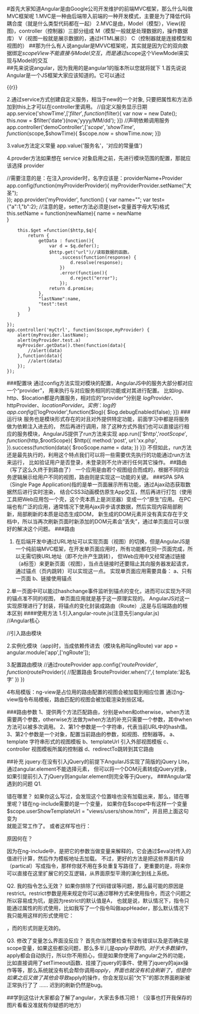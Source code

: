 #首先大家知道Angular是由Google公司开发维护的前端MVC框架，那么什么叫做MVC框架呢
 1.MVC是一种由后端带入前端的一种开发模式，主要是为了降低代码耦合度（就是什么类型代码都在一起）
 2.MVC是由，Model（模型），View(视图)，controller（控制器）三部分组成
   M（模型一般就是处理数据的，操作数据库）
   V（视图一般就是展示数据的，通过HTML展示）
   C（控制器就是连接模型和视图的）
##那为什么有人说angular是MVVC框架呢，其实就是因为它的双向数据绑定$scope
  View不能直接与Model交互，而是通过$scope这个ViewModel来实现与Model的交互   
##先来说说angular，因为我用的是angular1的版本所以您就将就下
1.首先说说Angular是一个JS框架大家应该知道的。它可以通过<script>标签添加到HTML页面
2.再来说说它的优缺点
 2.1.优点呢
 ｛
   1.模版功能强大丰富，自带丰富的Angular指令
   2.是一个比较完善前端MVC框架，包括模版，数据双向绑定，路由，模块化，服务，过滤器，
     依赖注入功能；
   3.自定义指令，比较灵活满足大多数的需求
   4.ng模块化比较大胆的引入java中的东西（就是依赖注入）使代码复用性强      
 ｝
  2.2缺点呢
  ｛
    1.验证功能错误信息显示比较薄弱，需要写很多模版标签
    2.Angular太笨重了，没有让用户选择一个轻量级的版本，当然1.2以后的版本有一些改动，把route animate
     模块独立了出去
    3.这次从1.0升级到2.0版本，改动特别大，没有完美兼容低版本，升级后可能会导致一个兼容新的bug
   ｝
##下面就开始开始angular的旅程
1.定义应用是使用angular的开始通过给HTML页面上的标签添加ng-app属性，它所包裹的范围都属于此应用
 例如：<html lang='en' ng-app='app'>表示整个页面文档都为此应用区域
2.定义模块：利用Angular提供的全局对象angular中的方法，angular-module()来定义一个模块
  //angular.module()其中第一个参数是定义的模块名称，第二个参数是准备依赖的模块
 例如：var app = angular.module('app',[])
3.定义控制器：
 控制器（Controller）作为连接模型（Model）和视图（View）的桥梁存在，所以当我们定义好了控制器以后也就定义好了模型和视图。
 例如：app.controller('控制器名称（用英文）'，['$scope'，function()}])
##angular中的内置指令 
ng-app 指定应用根元素，至少有一个元素指定了此属性。
ng-init 初始化一个Angular应用程序的数据
ng-model 指令定义在AngularJS应用中使用的模型/变量
ng-repeat遍历元素集合
ng-bind 绑定数据到视图层
ng-controller 指定控制器
ng-click 单击事件
ng-dbclick双击事件
ng-blur失去焦点
ng-show控制元素是否显示，true显示、false不显示
ng-hide控制元素是否隐藏，true隐藏、false不隐藏
ng-if控制元素是否“存在”，true存在、false不存在
ng-src增强图片路径
ng-href增强地址
ng-class控制类名
ng-include引入模板
ng-disabled表单禁用
ng-readonly表单只读
ng-checked单/复选框表单选中
ng-selected下拉框表单选中
##angular中强大的自定义指令可以帮你增添便利
###angular中根据实际业务需要自定义指令，通过angular全局对象下的directive方法实现
 语法格式：
   var app  = angular.module('app',[]);
   //tag位置可以写自己定义的指令名称
   app.directive('tag',function(){
     return{
       //自定义指令类型 E C M A 
       E(元素)
       C(样式类)
       M(注释类)
       A(属性类)
       //表示自定义的指令可以用以上类型加到html中
       restrict:'ECMA',
       //是否替换标签,默认是false这里你就记住写true把，他会把你自定义的指令标签替换掉
       replace:true,
       //指令模版
       template：'<h1>可以是任何东西、标签、函数，或者页面</h1>'

     }
   })
##数据绑定angularjs中的重点之一
1.提到绑定就要想到的（ng-bind、ng-model、{{}})
2.其中ng-bind和{{}}都是绑定数据用的，{{}}是ng-bind的简写，通过“{{}}”绑定数据时会
有“闪烁”现象，添加ng-cloak也可以解决“闪烁”现象，通过ng-bind-template可以绑定多个数据。
3.通过表单元素添加ng-model指令实现视图（View）模版向模型（Model）数据绑定
  <!DOCTYPE html>
 <html lang="en" >
 <head>
    <meta charset="UTF-8">
    <title>Document</title>
 </head>
 <body ng-app="app" >
    <div ng-controller="controller">
        <input type="text"  placeholder="nihao" ng-model="name">
        <p ng-bind="name"></p>
        <p>{{name}}</p>
    </div>
    
    <script src="angular.min.js"></script>
    <script>
        var app = angular.module("app",[]);
        app.controller("controller",["$scope",function($scope){
            $scope.name="";
        }])

        //angular 1.3版本之后就不支持全局控制器了
        // function controller($scope){
        //     $scope.name=''
           
        // }
    </script>
 </body>
 </html>

##Angular中的作用域
简单来说就是app不能嵌套controller可以嵌套，每个控制器（Controller）又都对应一个模型（Model）也就是$scope对象，
不同层级控制器（Controller）下的$scope便产生了作用域。

###根作用域
一个AngularJS的应用在启动时会自动创建一个根作用域$rootScope，这个根作用域在整个应用范围（ng-app所在标签以内）都可以访问
//ng-init可以为根作用域添加数据，这个数据在此app范围下都能访问到
<div ng-app="app" ng-init="name='wbj'">
    <p>{{name}}</p>
</div>

###子作用域
通过ng-controller指令可以创建一个子作用域，新建的作用域可以访问其父作用域的数据

##过滤器
在AngularJS中使用过滤器格式化展示数据，在"{{}}"中使用“|”来调用过滤器，使用“：”传递参数

###内置过滤器
1.currency将数值格式化为货币格式
 <p>{{12|currency:'￥'}}</p>
2.date 日期格式化
年（y）、月（M）、日（d）、星期（EEEE/EEE）、时（H/h）、分（m）、秒（s）、毫秒（.sss），也可以组合到一起使用
 <p>{{date|date:'yyyy-MM-dd hh:mm:ss'}}</p>
 //用这个日期格式话的时候一般都有时间更新就用到了angular的脏检查机制
 //使用$apply()方法进入angular context然后通过$digest触发脏检查
 //angular的脏检查就会涉及双向绑定内部机制了想了解的私聊我QQ：929364695
   setInterval(function(){
                $scope.$apply(function(){
                $scope.date= new Date();
            })
            },1000)
3.filter在给定数组中选择满足条件的一个子集，并返回一个新数组，其条件可以是一个字符串、对象、函数
 html中：<p>{{ch| filter : 'a'}} </p>
 angular中：$scope.ch= [
            {name:'kimi',age:3},
            {name:'cindy',age:4},
            {name:'anglar',age:4},
            {name:'shitou',age:6},
            {name:'tiantian',age:5}
            ];
4.json将Javascript对象转成JSON字符串
 {{ jsonTest | json}}
5.limitTo取出字符串或数组前（正数）几位或后（负数）几位
 {{ childrenArray | limitTo : 2 }} //将会显示数组中的前两项
6.lowercase将文本转换成小写格式
7.uppercase将文本转换成大写格式
8.number数字格式化，可控制小位位数
 {{ num | number : 2 }}
9.orderBy对数组进行排序，第二个参数可控制方向
 { 数组 | orderBy : 自己指定 }}

###自定义过滤器
除了使用AngularJS内建过滤器外，还可以根业务需要自定义过滤器，
通过模块对象实例提供的filter方法自定义过滤器。
 app.filter('自定义名称',function(){
    return function(定义形参接收数据){
      return 处理好的数据
    }
 })
##依赖注入功能；
1.Angular采用模块化的方式组织代码，将一些通用逻辑封装成一个对象或者函数，实现最大程度上的复用
 这导致了使用者和被使用者之间存在依赖关系
2.所谓依赖注入是指在运行时自动查找依赖关系，然后将查找到依赖传递给使用者的一种机制
3.常见的angularjs内置服务有$http、$location、$timeout、$rootScope等
###推断是注入（不推荐）
//没有明确声明依赖，AngularJS会将函数参数名称当成是依赖的名称
 app.controller('demoController',function($http){
  $http({
    method:'post',
    url:'xx.php',
    data:{}
  })
 })
  这种方式带来的一个问题，当代码经过gulp压缩之后函数参数也被压缩，这样就会造成无法依赖
###行内注入(推荐)
以数组形式明确声明依赖，数组元素都是包含依赖名称的字符串，数组最后一个元素是依赖注入的目标函数
 app.controller('hangneiComtroller',['$http',function($http){
   $http({
     method:'post',
     url:'xx.php',
     data:{}
   })
 }]) 

##服务
服务是一个对象或者函数，对外提供特定的功能
###内置服务

1.$location是对原生Javascript中location对象属性和方法的封装
 app.controller('demoController',['$scope','$location',function($scope,$location){
   //绝对路径
   $scope.absUrl = $location.absUrl();
   //协议
   $scope.protocol = $location.protocol();
   //端口
   $scope.port = $location.port();
   //获取当前url的子路径(也就是当前url#后面的内容,不包括参数):
   $scope.path = $location.path();
   //获取当前url的哈希值
   $scope.hash = $location.hash();
   //设置或返回从问号 (?) 开始的 URL（查询部分）
   $scope.search = $location.search();
 }]) 

 2. $filter在控制其中格式化数据(鸡肋用不上)
   app.controller('demoController',['$scope','filter',function($scope,$filter){
     //原始信息
     $scope.content = 'my name is WBJ ';
    //创建过滤器
    var uppercase = $filter('uppercase');
    //格式化数据
    $scope.content = uppercase($scope.content);
   }])

 3.$timeout和$interval对原生js中的setTimeout和setInterval进行了封装
   app.controller('demoController',['$scope','$timeout','$interval',function($scope,
   $timeout,$interval){
     $timeout(function(){
       $scope.time = new Date();
     },1000);
     $interval(function(){
       $scope.time = new Date();
     },1000)
   }]) 

  4.$log打印调试信息
  //启用日志服务
  app.controller('demoController',['$scope','$log',function($scope,$log){
    $log.log('日志');
    $log.info('信息');
    $log.warn('警告');
    $log.error('错误');
    $log.debug('调试')；
  }]) 

  5.$http用于向服务器发起异步请求（重点）
  //使用$http服务
  app.controller('demoController',['$scope','$http',function($scope,$http){
    //发起异步请求
    $http({
      method:'post',//请求方式
      url：'xx.php',//请求地址
      data:{name:'wbj',age:10},
      headers:{
         //请求头信息
         'Content-Type':'application/x-www-form-urlencoded'
      }
    }).success(function(data,status,headers,config){
        //响应成功
    })error(function(data,status,headers,config){
        //处理响应失败
    })
  }])

##自定义服务
通过上面例子得知，所谓服务是将一些通用性的功能逻辑进行封装方便使用，
AngularJS允许将自定义服务。
1.factory方法作用就是返回一个有属性有方法的对象
 <!DOCTYPE html>
<html>
<head>
<meta charset="utf-8">
<script src="anglar.min.js"></script>
</head>
<body>
<div ng-app="myApp" ng-controller="myCtrl">
    <p>{{r}}</p>
</div>

<script>
    //创建模型
    var app = angular.module('myApp', []);

    //通过工厂模式创建自定义服务
    app.factory('myFactory', function() {
        var service = {};//定义一个Object对象'
        service.name = "张三";
        var age;//定义一个私有化的变量
        //对私有属性写getter和setter方法
        service.setAge = function(newAge){
            age = newAge;
        }
        service.getAge = function(){
            return age; 
        }
        return service;//返回这个Object对象
    });
    //创建控制器
    app.controller('myCtrl', function($scope, myFactory) {
        myFactory.setAge(20);
        $scope.r =myFactory.getAge();
        alert(myFactory.name);
    });
</script>
</body>
</html>

2.通过service方式创建自定义服务，相当于new的一个对象,
只要把属性和方法添加到this上才可以在controller里调用。
//自定义服务显示日期
 app.service('showTime',['$filter',function($filter){
    var now = new Date();
    this.now = $filter('date')(now,'yyyy/MM/dd');
 }])
//声明依赖调用服务
app.controller('demoController',['$scope','showTime',function($scope,$showTime){
  $scope.now = showTime.now;
}])

3.value方法定义常量
app.value('服务名'，'对应的常量值')

4.provder方法如果想在 service 对象启用之前，先进行模块范围的配置，那就应该选择 provider
 
   //需要注意的是：在注入provider时，名字应该是：providerName+Provider   
    app.config(function(myProviderProvider){
        myProviderProvider.setName("大圣");       
    });
    app.provider('myProvider', function() {
        var name="";
        var test={"a":1,"b":2};
        //注意的是，setter方法必须是(set+变量首字母大写)格式
        this.setName = function(newName){
            name = newName  
        }

        this.$get =function($http,$q){
            return {
                getData : function(){
                    var d = $q.defer();
                    $http.get("url")//读取数据的函数。
                        .success(function(response) {
                            d.resolve(response);
                        })
                        .error(function(){
                            d.reject("error");
                        });
                    return d.promise;
                },
                "lastName":name,
                "test":test
            }   
        }

    });
    app.controller('myCtrl', function($scope,myProvider) {
        alert(myProvider.lastName);
        alert(myProvider.test.a)
        myProvider.getData().then(function(data){
            //alert(data)
        },function(data){
            //alert(data)
        });
    });

###配置块
通过config方法实现对模块的配置，AngularJS中的服务大部分都对应一个“provider”，
  用来执行与对应服务相同的功能或对其进行配置。
  比如$log、$http、$location都是内置服务，相对应的“provider”分别是
   $logProvider、$httpProvider、$locationPorvider。
  实例：log的
  app.config(['$logProvider',function($log){
    $log.debugEnabled(false);
  }])
###运行块
服务也是模块形式存在的对且对外提供特定功能，前面学习中都是将服务做为依赖注入进去的，
然后再进行调用，除了这种方式外我们也可以直接运行相应的服务模块，AngularJS提供了run方法来实现
app.run(['$http','$rootScope',function($http,$rootScope){
  $http({
    method:'post',
    url:'xx.php',
  }).success(function(data){
    $rooScope.name = data;
  })
}])
不但如此，run方法还是最先执行的，利用这个特点我们可以将一些需要优先执行的功能通过run方法来运行，
比如验证用户是否登录，未登录则不允许进行任何其它操作。
##路由（写了这么久终于到路由了）
一个应用是由若个视图组合而成的，根据不同的业务逻辑展示给用户不同的视图，路由则是实现这一功能的关键。
###SPA
  SPA（Single Page Application)指的是单一页面展示所有功能，通过Ajax动态获取数据然后进行实时渲染，
结合CSS3动画模仿原生App交互，然后再进行打包（使用工具把Web应用包一个壳，这个壳本质上是浏览器）变成一个“原生”应用。
  在PC端也有广泛的应用，通常情况下使用Ajax异步请求数据，然后实现内容局部刷新，局部刷新的本质是动态生成DOM，
  新生成的DOM元素并没有真实存在于文档中，所以当再次刷新页面时新添加的DOM元素会“丢失”，通过单页面应可以很好的解决这个问题。
###路由 
 1. 在后端开发中通过URL地址可以实现页面（视图）的切换，但是AngularJS是一个纯前端MVC框架，在开发单页面应用时，所有功能都在同一页面完成，所以无需切换URL地址（即不允许产生跳转），
  但Web应用中又经常通过链接（a标签）来更新页面（视图），当点击链接时还要阻止其向服务器发起请求，通过锚点（页内跳转）可以实现这一点。
   实现单页面应用需要具备：
    a、只有一页面
    b、链接使用锚点

2.单一页面中可以能过hashchange事件监听到锚点的变化，进而可以实现为不同的锚点准不同的视图，
  单页面应用就是基于这一原理实现的。
  AngularJS对这一实现原理进行了封装，将锚点的变化封装成路由（Route）,这是与后端路由的根本区别
####使用方法
1.引入angular-route.js(注意先引angular.js)  
 //Angular核心
 <script src="angular.min.js"></script>
 //引入路由模块
 <script src="angular-route.js"></script>
 2.实例化模块（app)时，当成依赖传进去（模块名称叫ngRoute)
 var app = angular.module('app',['ngRoute']);

 3.配置路由模块
 //通过routeProvider
 app.config('$routeProvider',function($routeProvider){
   //配置路由 
   $routeProvider.when('/',{
     template:'起名字'
   })
 })
 
 4布局模版：ng-view是占位用的路由配置的视图会被加载到相应位置
 通过ng-view指令布局模板，路由匹配的视图会被加载渲染到些区域。
  <div ng-view></div>
###路由参数
1、提供两个方法匹配路由，分别是when和otherwise，when方法需要两个参数，otherwise方法做为when方法的补充只需要一个参数，其中when方法可以被多次调用。
2、第1个参数是一个字符串，代表当前URL中的hash值。
3、第2个参数是一个对象，配置当前路由的参数，如视图、控制器等。
	a、template 字符串形式的视图模板
	b、templateUrl 引入外部视图模板
	c、controller 视图模板所属的控制器
	d、redirectTo跳转到其它路由

##补充
jquery:在没有引入jQuery的前提下AngularJS实现了简版的jQuery Lite，通过angular.element不能选择元素，
  但可以将一个DOM元素转成jQuery对象，如果引提前引入了jQuery则angular.element则完全等于jQuery。
###Angular常遇到的问题
Q1.<div ng-include="views/user/show.html"></div> 错在哪里？
如果你这么写过，会发现这个位置啥也没有加载出来，那么，错在哪里呢？错在ng-include需要的是一个变量，
如果你在$scope中有这样一个变量 $scope.userShowTemplateUrl = "views/users/show.html"，并且把上面这句变为<div ng-include="userShowTemplateUrl"></div>就能正常工作了。
或者这样写也行：<div ng-include=" 'views/user/show.html' "></div>

原因何在？

因为在ng-include中，是把它的参数当做变量来解释的，它会通过$eval对传入的值进行计算，然后作为模板地址去加载。
不过，更好的方法是把这些界面片段（partical）写成指令，那样你就不用在多处重复写路径了，更重要的是，将来你可以直接在这里扩展它的交互逻辑，从界面原型平滑的演化到线上系统。

Q2. 我的指令怎么无效？
如果你排除了代码错误等问题，那么最可能的原因是restrict。restrict参数是用来规定你可以通过哪种方式来使用指令，而这个问题之所以容易成为坑，是因为restrict的默认值是A，
也就是说，默认情况下，指令只能通过属性的形式使用，比如我写了一个指令叫做appHeader，那么默认情况下我只能用这样的形式使用它：<div app-header></div>，而<app-header></app-header>的形式则是无效的。

Q3. 修改了变量怎么界面没反应？
首先你当然要检查有没有错误以及是否确实是scope变量，如果这些都没问题，那么多半儿是$apply导致的。
对于大多数操作，$apply都会自动执行，所以你不用担心，但是如果你使用了angular之外的功能，
比如直接调用了setTimeout函数、挂接了jquery的事件、使用了jquery的ajax操作等等，那么系统就没有机会帮你调用$apply，界面也就没有机会刷新了，
但是你如果之后又做了其他会导致$apply的操作，你会发现以前“欠下”的那次界面刷新被正常执行了了 …… 迟到的刷新仍然是bug。

##学到这估计大家都会了解了angular，大家去多练习把！（没事也打开我保存的图片看看没准就有你疑惑的地方）

  


